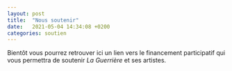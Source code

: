```yaml
---
layout: post
title:  "Nous soutenir"
date:   2021-05-04 14:34:08 +0200
categories: soutien
---
```


Bientôt vous pourrez retrouver ici un lien vers le financement participatif qui vous permettra de soutenir *La Guerrière* et ses artistes.
